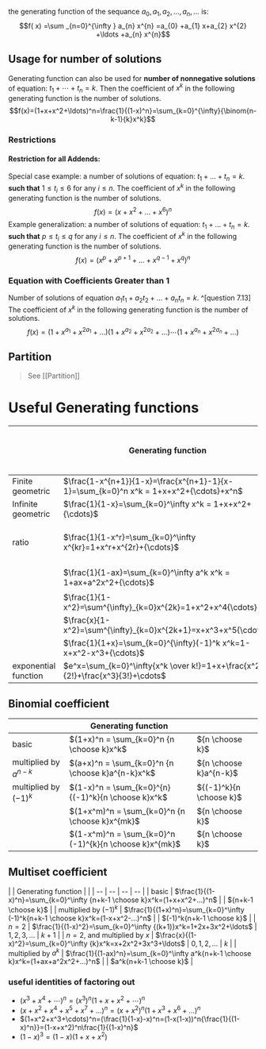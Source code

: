 the generating function of the sequance  $a_{0} ,a_{1} ,a_{2} ,\dotsc ,a_{n} ,\dotsc$  is:
$$f( x) =\sum _{n=0}^{\infty } a_{n} x^{n} =a_{0} +a_{1} x+a_{2} x^{2} +\ldots +a_{n} x^{n}$$

## Usage for number of solutions

Generating function can also be used for **number of nonnegative solutions** of equation: $t_1+\cdots+t_n=k$. Then the coefficient of $x^k$ in the following generating function is the number of solutions.
$$f(x)=(1+x+x^2+\ldots)^n=\frac{1}{(1-x)^n}=\sum_{k=0}^{\infty}{\binom{n-k-1}{k}x^k}$$

### Restrictions

#### **Restriction for all Addends**: 
Special case example: a number of solutions of equation: $t_1+\ldots+t_n=k$. **such that** $1 \leq t_i \leq 6$ for any $i \le n$. 
The coefficient of $x^k$ in the following generating function is the number of solutions.
$$f(x)=(x+x^2+\ldots+x^6)^n$$
Example generalization: a number of solutions of equation: $t_1+\ldots+t_n=k$. **such that** $p \leq t_i \leq q$ for any $i \le n$. 
The coefficient of $x^k$ in the following generating function is the number of solutions.
$$f(x)=(x^p+x^{p+1}+\ldots+x^{q-1}+x^q )^n$$

### Equation with Coefficients Greater than 1
Number of solutions of equation $a_1 t_1+a_2 t_2+ \ldots + a_n t_n = k$. ^[question 7.13]
The coefficient of $x^k$ in the following generating function is the number of solutions.
$$f(x)=(1+x^{a_1}+x^{2a_1}+\ldots)(1+x^{a_2}+x^{2a_2}+\ldots)\cdots(1+x^{a_n}+x^{2a_n}+\ldots)$$
## Partition
> See [[Partition]]

# Useful Generating functions

|                      | Generating function                                                            | Sequence $c_0,c_1,c_2,\ldots,c_k,\ldots$ |                                      |
| -------------------- | ------------------------------------------------------------------------------ | ---------------------------------------- | ------------------------------------ |
| Finite geometric     | $\frac{1-x^{n+1}}{1-x}=\frac{x^{n+1}-1}{x-1}=\sum_{k=0}^n x^k = 1+x+x^2+{\cdots}+x^n$                | $1,1,1,1,...,n$                          |                                      |
| Infinite geometric   | $\frac{1}{1-x}=\sum_{k=0}^\infty x^k = 1+x+x^2+{\cdots}$                       | $1,1,1,1,...$                            |                                      |
| ratio                | $\frac{1}{1-x^r}=\sum_{k=0}^\infty x^{kr}=1+x^r+x^{2r}+{\cdots}$               |                                          | $c_k=1$ if $r\vert k$ ;  otherwise 0 |
|                      | $\frac{1}{1-ax}=\sum_{k=0}^\infty a^k x^k = 1+ax+a^2x^2+{\cdots}$              | $a^0,a^1,a^2,a^3,...$                    | $a^k$                                |
|                      | $\frac{1}{1-x^2}=\sum^{\infty}_{k=0}x^{2k}=1+x^2+x^4{\cdots}$                  | $1,0,1,0,...$                            |                                      |
|                      | $\frac{x}{1-x^2}=\sum^{\infty}_{k=0}x^{2k+1}=x+x^3+x^5{\cdots}$                | $0,1,0,1,...$                            |                                      |
|                      | $\frac{1}{1+x}=\sum_{k=0}^{\infty}(-1)^k x^k=1-x+x^2-x^3+{\cdots}$             | $1,-1,1,-1,...$                          |                                      |
| exponential function | $e^x=\sum_{k=0}^\infty{x^k \over k!}=1+x+\frac{x^2}{2!}+\frac{x^3}{3!}+\cdots$ |                                          | $\frac{1}{k!}$                       |

## Binomial coefficient

|                         | Generating function                                |                         |
| ----------------------- | -------------------------------------------------- | ----------------------- |
| basic                   | $(1+x)^n = \sum_{k=0}^n {n \choose k}x^k$          | ${n \choose k}$         |
| multiplied by $a^{n-k}$ | $(a+x)^n = \sum_{k=0}^n {n \choose k}a^{n-k}x^k$   | ${n \choose k}a^{n-k}$  |
| multiplied by $(-1)^k$  | $(1-x)^n = \sum_{k=0}^{n}{(-1)^k}{n \choose k}x^k$ | ${(-1)^k}{n \choose k}$ |
|                    | $(1+x^m)^n = \sum_{k=0}^n {n \choose k}x^{mk}$          | ${n \choose k}$         |
|                    | $(1-x^m)^n = \sum_{k=0}^n (-1)^{k}{n \choose k}x^{mk}$          | ${n \choose k}$         |

## Multiset coefficient

| | Generating function | |
| -- | -- | -- | -- | 
| basic | $\frac{1}{(1-x)^n}=\sum_{k=0}^\infty {n+k-1 \choose k}x^k=(1+x+x^2+...)^n$ |                      | ${n+k-1 \choose k}$     |
|  multiplied by $(-1)^k$    | $\frac{1}{(1+x)^n}=\sum_{k=0}^\infty (-1)^k{n+k-1 \choose k}x^k=(1-x+x^2-...)^n$ |                      | $(-1)^k{n+k-1 \choose k}$     |
|  $n=2$                    | $\frac{1}{(1-x)^2}=\sum_{k=0}^\infty {(k+1)}x^k=1+2x+3x^2+\ldots$          | $1,2,3,\ldots$                           | $k+1$    |
|  $n=2$, and multiplied by $x$                    | $\frac{x}{(1-x)^2}=\sum_{k=0}^\infty {k}x^k=x+2x^2+3x^3+\ldots$          | $0,1,2,\ldots$                           | $k$    |
| multiplied by $a^k$  | $\frac{1}{(1-ax)^n}=\sum_{k=0}^\infty a^k{n+k-1 \choose k}x^k=(1+ax+a^2x^2+...)^n$ |                      | $a^k{n+k-1 \choose k}$     |


### useful identities of factoring out  

- $(x^3+x^4+\cdots)^n=(x^3)^n(1+x+x^2+\cdots)^n$
- $(x+x^2+x^4+x^5+x^7+\ldots)^n=(x+x^2)^n(1+x^3+x^6+\ldots)^n$
- $(1+x^2+x^3+\cdots)^n=(\frac{1}{1-x}-x)^n=(1-x(1-x))^n{\frac{1}{(1-x)^n}}=(1-x+x^2)^n\frac{1}{(1-x)^n}$
- $(1-x)^3=(1-x)(1+x+x^2)$

